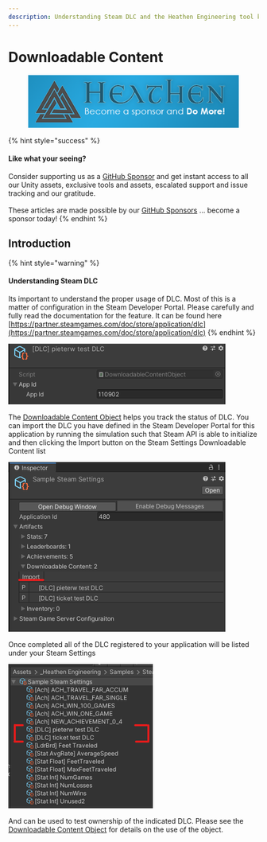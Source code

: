 ```yaml
---
description: Understanding Steam DLC and the Heathen Engineering tool kit
---
```


# Downloadable Content

<figure><img src="../../../../.gitbook/assets/512x128 Sponsor Banner.png" alt="Become a sponsor and Do More"><figcaption></figcaption></figure>

{% hint style="success" %}
#### Like what your seeing?

Consider supporting us as a [GitHub Sponsor](../../../../become-a-sponsor.md) and get instant access to all our Unity assets, exclusive tools and assets, escalated support and issue tracking and our gratitude.\
\
These articles are made possible by our [GitHub Sponsors](https://github.com/sponsors/heathen-engineering) ... become a sponsor today!
{% endhint %}

## Introduction

{% hint style="warning" %}
#### Understanding Steam DLC

Its important to understand the proper usage of DLC. Most of this is a matter of configuration in the Steam Developer Portal. Please carefully and fully read the documentation for the feature. It can be found here [https://partner.steamgames.com/doc/store/application/dlc](https://partner.steamgames.com/doc/store/application/dlc)
{% endhint %}

![](<../../../../.gitbook/assets/image (183) (1) (1) (1) (1).png>)

The [Downloadable Content Object](../scriptable-objects/downloadable-content-object.md) helps you track the status of DLC. You can import the DLC you have defined in the Steam Developer Portal for this application by running the simulation such that Steam API is able to initialize and then clicking the Import button on the Steam Settings Downloadable Content list

![](<../../../../.gitbook/assets/image (157) (1) (1) (1).png>)

Once completed all of the DLC registered to your application will be listed under your Steam Settings

![](<../../../../.gitbook/assets/image (178) (1) (1) (1) (1).png>)

And can be used to test ownership of the indicated DLC. Please see the [Downloadable Content Object](../scriptable-objects/downloadable-content-object.md) for details on the use of the object.
